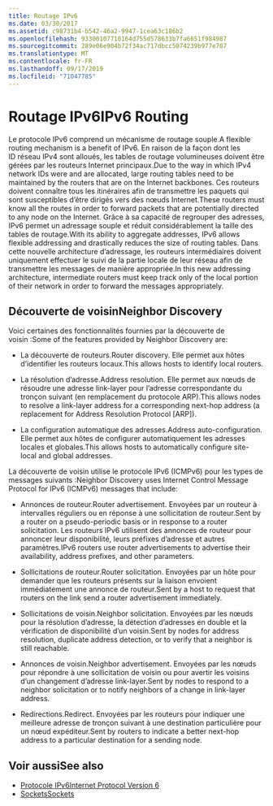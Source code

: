```yaml
---
title: Routage IPv6
ms.date: 03/30/2017
ms.assetid: c98731b4-b542-46a2-9947-1cea63c186b2
ms.openlocfilehash: 93300107710164d755d578633b7fa6651f984987
ms.sourcegitcommit: 289e06e904b72f34ac717dbcc5074239b977e707
ms.translationtype: MT
ms.contentlocale: fr-FR
ms.lasthandoff: 09/17/2019
ms.locfileid: "71047785"
---
```

# <a name="ipv6-routing"></a><span data-ttu-id="9e22e-102">Routage IPv6</span><span class="sxs-lookup"><span data-stu-id="9e22e-102">IPv6 Routing</span></span>
<span data-ttu-id="9e22e-103">Le protocole IPv6 comprend un mécanisme de routage souple.</span><span class="sxs-lookup"><span data-stu-id="9e22e-103">A flexible routing mechanism is a benefit of IPv6.</span></span> <span data-ttu-id="9e22e-104">En raison de la façon dont les ID réseau IPv4 sont alloués, les tables de routage volumineuses doivent être gérées par les routeurs Internet principaux.</span><span class="sxs-lookup"><span data-stu-id="9e22e-104">Due to the way in which IPv4 network IDs were and are allocated, large routing tables need to be maintained by the routers that are on the Internet backbones.</span></span> <span data-ttu-id="9e22e-105">Ces routeurs doivent connaître tous les itinéraires afin de transmettre les paquets qui sont susceptibles d’être dirigés vers des nœuds Internet.</span><span class="sxs-lookup"><span data-stu-id="9e22e-105">These routers must know all the routes in order to forward packets that are potentially directed to any node on the Internet.</span></span> <span data-ttu-id="9e22e-106">Grâce à sa capacité de regrouper des adresses, IPv6 permet un adressage souple et réduit considérablement la taille des tables de routage.</span><span class="sxs-lookup"><span data-stu-id="9e22e-106">With its ability to aggregate addresses, IPv6 allows flexible addressing and drastically reduces the size of routing tables.</span></span> <span data-ttu-id="9e22e-107">Dans cette nouvelle architecture d’adressage, les routeurs intermédiaires doivent uniquement effectuer le suivi de la partie locale de leur réseau afin de transmettre les messages de manière appropriée.</span><span class="sxs-lookup"><span data-stu-id="9e22e-107">In this new addressing architecture, intermediate routers must keep track only of the local portion of their network in order to forward the messages appropriately.</span></span>  
  
## <a name="neighbor-discovery"></a><span data-ttu-id="9e22e-108">Découverte de voisin</span><span class="sxs-lookup"><span data-stu-id="9e22e-108">Neighbor Discovery</span></span>  
 <span data-ttu-id="9e22e-109">Voici certaines des fonctionnalités fournies par la découverte de voisin :</span><span class="sxs-lookup"><span data-stu-id="9e22e-109">Some of the features provided by Neighbor Discovery are:</span></span>  
  
- <span data-ttu-id="9e22e-110">La découverte de routeurs.</span><span class="sxs-lookup"><span data-stu-id="9e22e-110">Router discovery.</span></span> <span data-ttu-id="9e22e-111">Elle permet aux hôtes d’identifier les routeurs locaux.</span><span class="sxs-lookup"><span data-stu-id="9e22e-111">This allows hosts to identify local routers.</span></span>  
  
- <span data-ttu-id="9e22e-112">La résolution d’adresse.</span><span class="sxs-lookup"><span data-stu-id="9e22e-112">Address resolution.</span></span> <span data-ttu-id="9e22e-113">Elle permet aux nœuds de résoudre une adresse link-layer pour l’adresse correspondante du tronçon suivant (en remplacement du protocole ARP).</span><span class="sxs-lookup"><span data-stu-id="9e22e-113">This allows nodes to resolve a link-layer address for a corresponding next-hop address (a replacement for Address Resolution Protocol [ARP]).</span></span>  
  
- <span data-ttu-id="9e22e-114">La configuration automatique des adresses.</span><span class="sxs-lookup"><span data-stu-id="9e22e-114">Address auto-configuration.</span></span> <span data-ttu-id="9e22e-115">Elle permet aux hôtes de configurer automatiquement les adresses locales et globales.</span><span class="sxs-lookup"><span data-stu-id="9e22e-115">This allows hosts to automatically configure site-local and global addresses.</span></span>  
  
 <span data-ttu-id="9e22e-116">La découverte de voisin utilise le protocole IPv6 (ICMPv6) pour les types de messages suivants :</span><span class="sxs-lookup"><span data-stu-id="9e22e-116">Neighbor Discovery uses Internet Control Message Protocol for IPv6 (ICMPv6) messages that include:</span></span>  
  
- <span data-ttu-id="9e22e-117">Annonces de routeur.</span><span class="sxs-lookup"><span data-stu-id="9e22e-117">Router advertisement.</span></span> <span data-ttu-id="9e22e-118">Envoyées par un routeur à intervalles réguliers ou en réponse à une sollicitation de routeur.</span><span class="sxs-lookup"><span data-stu-id="9e22e-118">Sent by a router on a pseudo-periodic basis or in response to a router solicitation.</span></span> <span data-ttu-id="9e22e-119">Les routeurs IPv6 utilisent des annonces de routeur pour annoncer leur disponibilité, leurs préfixes d’adresse et autres paramètres.</span><span class="sxs-lookup"><span data-stu-id="9e22e-119">IPv6 routers use router advertisements to advertise their availability, address prefixes, and other parameters.</span></span>  
  
- <span data-ttu-id="9e22e-120">Sollicitations de routeur.</span><span class="sxs-lookup"><span data-stu-id="9e22e-120">Router solicitation.</span></span> <span data-ttu-id="9e22e-121">Envoyées par un hôte pour demander que les routeurs présents sur la liaison envoient immédiatement une annonce de routeur.</span><span class="sxs-lookup"><span data-stu-id="9e22e-121">Sent by a host to request that routers on the link send a router advertisement immediately.</span></span>  
  
- <span data-ttu-id="9e22e-122">Sollicitations de voisin.</span><span class="sxs-lookup"><span data-stu-id="9e22e-122">Neighbor solicitation.</span></span> <span data-ttu-id="9e22e-123">Envoyées par les nœuds pour la résolution d’adresse, la détection d’adresses en double et la vérification de disponibilité d’un voisin.</span><span class="sxs-lookup"><span data-stu-id="9e22e-123">Sent by nodes for address resolution, duplicate address detection, or to verify that a neighbor is still reachable.</span></span>  
  
- <span data-ttu-id="9e22e-124">Annonces de voisin.</span><span class="sxs-lookup"><span data-stu-id="9e22e-124">Neighbor advertisement.</span></span> <span data-ttu-id="9e22e-125">Envoyées par les nœuds pour répondre à une sollicitation de voisin ou pour avertir les voisins d’un changement d’adresse link-layer.</span><span class="sxs-lookup"><span data-stu-id="9e22e-125">Sent by nodes to respond to a neighbor solicitation or to notify neighbors of a change in link-layer address.</span></span>  
  
- <span data-ttu-id="9e22e-126">Redirections.</span><span class="sxs-lookup"><span data-stu-id="9e22e-126">Redirect.</span></span> <span data-ttu-id="9e22e-127">Envoyées par les routeurs pour indiquer une meilleure adresse de tronçon suivant à une destination particulière pour un nœud expéditeur.</span><span class="sxs-lookup"><span data-stu-id="9e22e-127">Sent by routers to indicate a better next-hop address to a particular destination for a sending node.</span></span>  
  
## <a name="see-also"></a><span data-ttu-id="9e22e-128">Voir aussi</span><span class="sxs-lookup"><span data-stu-id="9e22e-128">See also</span></span>

- [<span data-ttu-id="9e22e-129">Protocole IPv6</span><span class="sxs-lookup"><span data-stu-id="9e22e-129">Internet Protocol Version 6</span></span>](internet-protocol-version-6.md)
- [<span data-ttu-id="9e22e-130">Sockets</span><span class="sxs-lookup"><span data-stu-id="9e22e-130">Sockets</span></span>](sockets.md)
